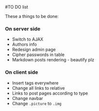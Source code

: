 #TO DO list

These a things to be done:

### On server side
* Switch to AJAX
* Authors info
* Redesign admin page
* Cipher passwords in table
* Markdown posts rendering - beautify plz

### On client side
* Insert tags everywhere
* Change all links to relative
* Links to post pages according to type
* Change navbar
* Change `.picture` to `.img`